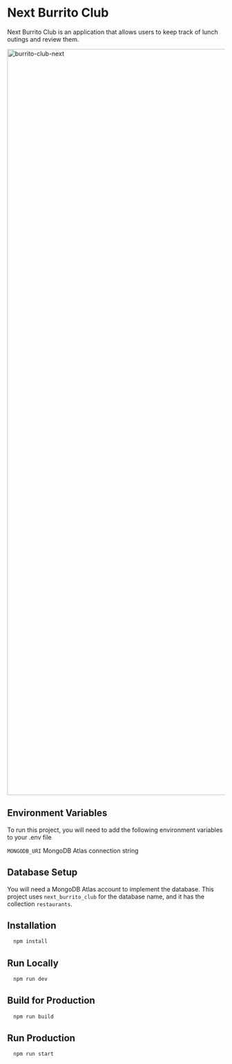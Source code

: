 # Next Burrito Club
Next Burrito Club is an application that allows users to keep track of lunch outings and review them.

<img width="1723" alt="burrito-club-next" src="https://github.com/user-attachments/assets/54f7b8da-d86f-46d9-8ee7-0cb10b694c36" />

## Environment Variables
To run this project, you will need to add the following environment variables to your .env file

`MONGODB_URI` MongoDB Atlas connection string

## Database Setup
You will need a MongoDB Atlas account to implement the database. This project uses `next_burrito_club` for the database name, and it has the collection `restaurants`.

## Installation

```bash
  npm install
```
    
## Run Locally

```bash
  npm run dev
```

## Build for Production

```bash
  npm run build
```

## Run Production

```bash
  npm run start
```
